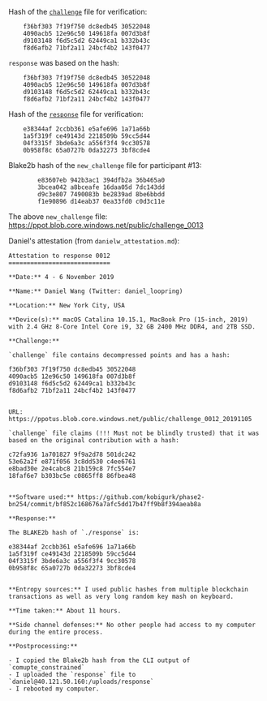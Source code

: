 Hash of the [`challenge`](https://ppot.blob.core.windows.net/public/challenge_0012) file for verification:

```
	f36bf303 7f19f750 dc8edb45 30522048
	4090acb5 12e96c50 149618fa 007d3b8f
	d9103148 f6d5c5d2 62449ca1 b332b43c
	f8d6afb2 71bf2a11 24bcf4b2 143f0477
```

`response` was based on the hash:

```
	f36bf303 7f19f750 dc8edb45 30522048
	4090acb5 12e96c50 149618fa 007d3b8f
	d9103148 f6d5c5d2 62449ca1 b332b43c
	f8d6afb2 71bf2a11 24bcf4b2 143f0477
```

Hash of the [`response`](https://ppot.blob.core.windows.net/public/response_0012_daniel) file for verification:

```
	e38344af 2ccbb361 e5afe696 1a71a66b
	1a5f319f ce49143d 2218509b 59cc5d44
	04f3315f 3bde6a3c a556f3f4 9cc30578
	0b958f8c 65a0727b 0da32273 3bf8cde4
```

Blake2b hash of the `new_challenge` file for participant #13:

```
        e83607eb 942b3ac1 394dfb2a 36b465a0
        3bcea042 a8bceafe 16daa05d 7dc143dd
        d9c3e807 7490083b be2839ad 8be6bbdd
        f1e90896 d14eab37 0ea33fd0 c0d3c11e
```

The above `new_challenge` file: https://ppot.blob.core.windows.net/public/challenge_0013

Daniel's attestation (from `danielw_attestation.md`):

```
Attestation to response 0012
============================

**Date:** 4 - 6 November 2019

**Name:** Daniel Wang (Twitter: daniel_loopring)

**Location:** New York City, USA

**Device(s):** macOS Catalina 10.15.1, MacBook Pro (15-inch, 2019) with 2.4 GHz 8-Core Intel Core i9, 32 GB 2400 MHz DDR4, and 2TB SSD.

**Challenge:**

`challenge` file contains decompressed points and has a hash:
```
	f36bf303 7f19f750 dc8edb45 30522048
	4090acb5 12e96c50 149618fa 007d3b8f
	d9103148 f6d5c5d2 62449ca1 b332b43c
	f8d6afb2 71bf2a11 24bcf4b2 143f0477
```

URL: https://ppotus.blob.core.windows.net/public/challenge_0012_20191105

`challenge` file claims (!!! Must not be blindly trusted) that it was based on the original contribution with a hash:
```
	c72fa936 1a701827 9f9a2d78 501dc242
	53e62a2f e871f056 3c8dd530 c4ee6761
	e8bad30e 2e4cabc8 21b159c8 7fc554e7
	18faf6e7 b303bc5e c0865ff8 86fbea48
```

**Software used:** https://github.com/kobigurk/phase2-bn254/commit/bf852c168676a7afc5dd17b47ff9b8f394aeab8a

**Response:**

The BLAKE2b hash of `./response` is:
```
	e38344af 2ccbb361 e5afe696 1a71a66b
	1a5f319f ce49143d 2218509b 59cc5d44
	04f3315f 3bde6a3c a556f3f4 9cc30578
	0b958f8c 65a0727b 0da32273 3bf8cde4
```

**Entropy sources:** I used public hashes from multiple blockchain transactions as well as very long random key mash on keyboard.

**Time taken:** About 11 hours.

**Side channel defenses:** No other people had access to my computer during the entire process.

**Postprocessing:**

- I copied the Blake2b hash from the CLI output of `comupte_constrained`
- I uploaded the `response` file to `daniel@40.121.50.160:/uploads/response`
- I rebooted my computer.
```
